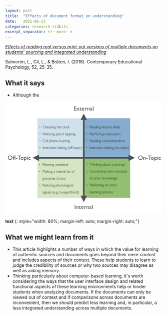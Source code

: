 ```yaml
---
layout: post
title:  "Effects of document format on understanding"
date:   2021-06-13
categories: research-tidbits
excerpt_separator: <!--more-->
---
```

*[Effects of reading real versus print-out versions of multiple documents on students' sourcing and integrated understanding][doi]*

<!--more-->
Salmerón, L., Gil, L., & Bråten, I. (2018). Contemporary Educational Psychology, 52, 25-35.

## What it says
- Although the 

![Dimensions of student attention](/assets/Keller-fig-1.png)

**text**
{: style="width: 80%; margin-left: auto; margin-right: auto;"}

## What we might learn from it
- This article highlights a number of ways in which the value for learning of authentic sources and documents goes beyond their mere *content* and includes aspects of their context. These help students to learn to judge the credibility of sources or why two sources may disagree as well as aiding memory.
- Thinking particularly about computer-based learning, it's worth considering the ways that the user interface design and related functional aspects of these learning environments help or hinder students when analyzing documents. If the documents can only be viewed out of context and if comparisons across documents are inconvenient, then we should predict less learning and, in particular, a less integrated understanding across multiple documents. 

[doi]: https://doi.org/10.1016/j.cedpsych.2017.12.002
